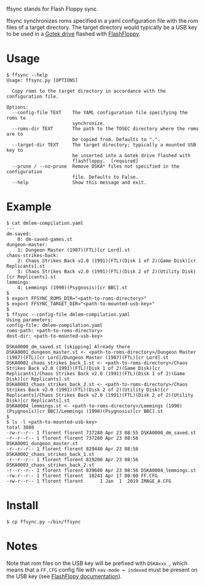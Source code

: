 ffsync stands for Flash Floppy sync.

ffsync synchronizes roms specified in a yaml configuration file with
the rom files of a target directory.  The target directory would
typically be a USB key to be used in a [Gotek drive][1] flashed with
[FlashFloppy][2].

# Usage

```
$ ffsync --help
Usage: ffsync.py [OPTIONS]

  Copy roms to the target directory in accordance with the configuration file.

Options:
  --config-file TEXT    The YAML configuration file specifying the roms to
                        synchronize.
  --roms-dir TEXT       The path to the TOSEC directory where the roms are to
                        be copied from. Defaults to ".".
  --target-dir TEXT     The target directory; typically a mounted USB key to
                        be inserted into a Gotek drive flashed with
                        flashfloppy.  [required]
  --prune / --no-prune  Remove DSKA* files not specified in the configuration
                        file. Defaults to False.
  --help                Show this message and exit.
```

# Example

```
$ cat dmlem-compilation.yaml
---
dm-saved:
    0: dm-saved-games.st
dungeon-master:
    1: Dungeon Master (1987)(FTL)[cr Lord].st
chaos-strikes-back:
    2: Chaos Strikes Back v2.0 (1991)(FTL)(Disk 1 of 2)(Game Disk)[cr Replicants].st
    3: Chaos Strikes Back v2.0 (1991)(FTL)(Disk 2 of 2)(Utility Disk)[cr Replicants].st
lemmings:
    4: Lemmings (1990)(Psygnosis)[cr BBC].st
$
$ export FFSYNC_ROMS_DIR="<path-to-roms-directory>"
$ export FFSYNC_TARGET_DIR="<path-to-mounted-usb-key>"
$
$ ffsync --config-file dmlem-compilation.yaml
Using parameters:
config-file: dmlem-compilation.yaml
roms-path: <path-to-roms-directory>
dest-dir: <path-to-mounted-usb-key>

DSKA0000_dm_saved.st [skipping] Already there
DSKA0001_dungeon_master.st <- <path-to-roms-directory>/Dungeon Master (1987)(FTL)[cr Lord]/Dungeon Master (1987)(FTL)[cr Lord].st
DSKA0002_chaos_strikes_back_1.st <- <path-to-roms-directory>/Chaos Strikes Back v2.0 (1991)(FTL)(Disk 1 of 2)(Game Disk)[cr Replicants]/Chaos Strikes Back v2.0 (1991)(FTL)(Disk 1 of 2)(Game Disk)[cr Replicants].st
DSKA0003_chaos_strikes_back_2.st <- <path-to-roms-directory>/Chaos Strikes Back v2.0 (1991)(FTL)(Disk 2 of 2)(Utility Disk)[cr Replicants]/Chaos Strikes Back v2.0 (1991)(FTL)(Disk 2 of 2)(Utility Disk)[cr Replicants].st
DSKA0004_lemmings.st <- <path-to-roms-directory>/Lemmings (1990)(Psygnosis)[cr BBC]/Lemmings (1990)(Psygnosis)[cr BBC].st
$
$ ls -l <path-to-mounted-usb-key>
total 3888
-rw-r--r-- 1 florent florent 737280 Apr 23 08:55 DSKA0000_dm_saved.st
-r--r--r-- 1 florent florent 737280 Apr 23 08:56 DSKA0001_dungeon_master.st
-r--r--r-- 1 florent florent 829440 Apr 23 08:56 DSKA0002_chaos_strikes_back_1.st
-r--r--r-- 1 florent florent 819200 Apr 23 08:56 DSKA0003_chaos_strikes_back_2.st
-r--r--r-- 1 florent florent 839680 Apr 23 08:56 DSKA0004_lemmings.st
-rw-r--r-- 1 florent florent  10241 Apr 17 00:00 FF.CFG
-rw-r--r-- 1 florent florent      1 Jan  1  2019 IMAGE_A.CFG
```

# Install

```
$ cp ffsync.py ~/bin/ffsync
```

# Notes

Note that rom files on the USB key will be prefixed with `DSKAxxx_`,
which means that a `FF.CFG` config file with `nav-mode = indexed` must
be present on the USB key (see [FlashFlopy documentation][3]).

[1]: https://www.gotekemulator.com/
[2]: https://github.com/keirf/flashfloppy
[3]: https://github.com/keirf/flashfloppy/wiki/FF.CFG-Configuration-File
